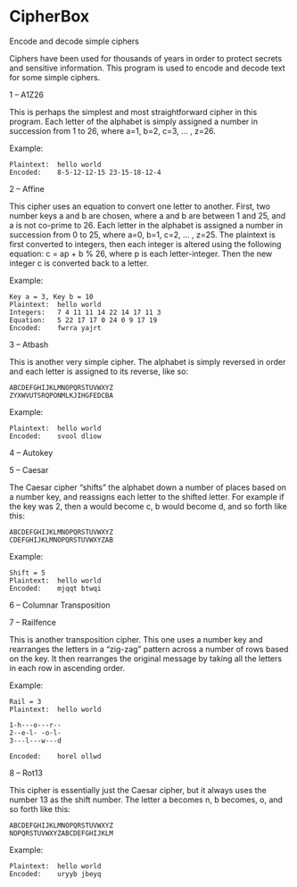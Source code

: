 # CipherBox
Encode and decode simple ciphers

Ciphers have been used for thousands of years in order to protect secrets and sensitive information.  This program is used to encode and decode text for some simple ciphers.

1 – A1Z26

This is perhaps the simplest and most straightforward cipher in this program.  Each letter of the alphabet is simply assigned a number in succession from 1 to 26, where a=1, b=2, c=3, … , z=26.  

Example:

	Plaintext:	hello world
	Encoded:	8-5-12-12-15 23-15-18-12-4


2 – Affine
	
This cipher uses an equation to convert one letter to another.  First, two number keys a and b are chosen, where a and b are between 1 and 25, and a is not co-prime to 26.  Each letter in the alphabet is assigned a number in succession from 0 to 25, where a=0, b=1, c=2, … , z=25.  The plaintext is first converted to integers, then each integer is altered using the following equation: c = ap + b % 26, where p is each letter-integer.  Then the new integer c is converted back to a letter.

Example:

	Key a = 3, Key b = 10
	Plaintext:	hello world
	Integers:	7 4 11 11 14 22 14 17 11 3
	Equation:	5 22 17 17 0 24 0 9 17 19
	Encoded:	fwrra yajrt


3 – Atbash

This is another very simple cipher.  The alphabet is simply reversed in order and each letter is assigned to its reverse, like so:

	ABCDEFGHIJKLMNOPQRSTUVWXYZ
	ZYXWVUTSRQPONMLKJIHGFEDCBA
	
Example:

	Plaintext:	hello world
	Encoded:	svool dliow


4 – Autokey


5 – Caesar

The Caesar cipher “shifts” the alphabet down a number of places based on a number key, and reassigns each letter to the shifted letter. For example if the key was 2, then a would become c, b would become d, and so forth like this:

	ABCDEFGHIJKLMNOPQRSTUVWXYZ
	CDEFGHIJKLMNOPQRSTUVWXYZAB

Example:

	Shift = 5
	Plaintext:	hello world
	Encoded:	mjqqt btwqi


6 – Columnar Transposition


7 – Railfence

This is another transposition cipher.  This one uses a number key and rearranges the letters in a “zig-zag” pattern across a number of rows based on the key.  It then rearranges the original message by taking all the letters in each row in ascending order.

Example:

	Rail = 3
	Plaintext:	hello world

	1-h---o---r--
	2--e-l- -o-l-
	3---l---w---d

	Encoded: 	horel ollwd


8 – Rot13

This cipher is essentially just the Caesar cipher, but it always uses the number 13 as the shift number.  The letter a becomes n, b becomes, o, and so forth like this:

	ABCDEFGHIJKLMNOPQRSTUVWXYZ
	NOPQRSTUVWXYZABCDEFGHIJKLM

Example:

	Plaintext:	hello world
	Encoded:	uryyb jbeyq
